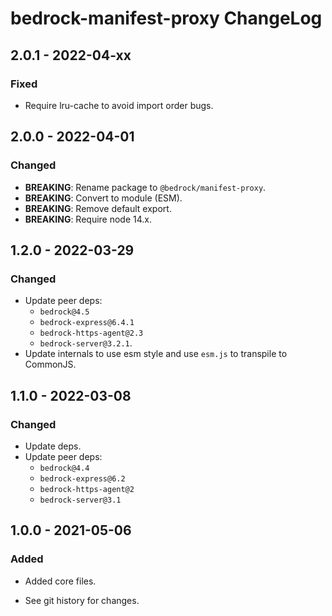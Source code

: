 # bedrock-manifest-proxy ChangeLog

## 2.0.1 - 2022-04-xx

### Fixed
- Require lru-cache to avoid import order bugs.

## 2.0.0 - 2022-04-01

### Changed
- **BREAKING**: Rename package to `@bedrock/manifest-proxy`.
- **BREAKING**: Convert to module (ESM).
- **BREAKING**: Remove default export.
- **BREAKING**: Require node 14.x.

## 1.2.0 - 2022-03-29

### Changed
- Update peer deps:
  - `bedrock@4.5`
  - `bedrock-express@6.4.1`
  - `bedrock-https-agent@2.3`
  - `bedrock-server@3.2.1`.
- Update internals to use esm style and use `esm.js` to
  transpile to CommonJS.

## 1.1.0 - 2022-03-08

### Changed
- Update deps.
- Update peer deps:
  - `bedrock@4.4`
  - `bedrock-express@6.2`
  - `bedrock-https-agent@2`
  - `bedrock-server@3.1`

## 1.0.0 - 2021-05-06

### Added
- Added core files.

- See git history for changes.
